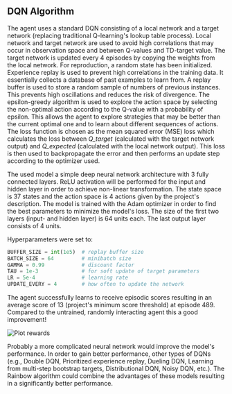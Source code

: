## DQN Algorithm 

The agent uses a standard DQN consisting of a local network and a target network (replacing traditional Q-learning's lookup table process). Local network and target network are used to avoid high correlations that may occur in observation space and between Q-values and TD-target value. The target network is updated every 4 episodes by copying the weights from the local network. For reproduction, a random state has been initialized. Experience replay is used to prevent high correlations in the training data. It essentially collects a database of past examples to learn from. A replay buffer is used to store a random sample of numbers of previous instances. This prevents high oscillations and reduces the risk of divergence. The epsilon-greedy algorithm is used to explore the action space by selecting the non-optimal action according to the Q-value with a probability of epsilon. This allows the agent to explore strategies that may be better than the current optimal one and to learn about different sequences of actions. The loss function is chosen as the mean squared error (MSE) loss which calculates the loss between *Q_target* (calculated with the target network output) and *Q_expected* (calculated with the local network output). This loss is then used to backpropagate the error and then performs an update step according to the optimizer used.

The used model a simple deep neural network architecture with 3 fully connected layers. ReLU activation will be performed for the input and hidden layer in order to achieve non-linear transformation. The state space is 37 states and the action space is 4 actions given by the project's description. The model is trained with the Adam optimizer in order to find the best parameters to minimize the model's loss. The size of the first two layers (input- and hidden layer) is 64 units each. The last output layer consists of 4 units. 


Hyperparameters were set to:
```python
BUFFER_SIZE = int(1e5)  # replay buffer size
BATCH_SIZE = 64         # minibatch size
GAMMA = 0.99            # discount factor
TAU = 1e-3              # for soft update of target parameters
LR = 5e-4               # learning rate 
UPDATE_EVERY = 4        # how often to update the network
```

The agent successfully learns to receive episodic scores resulting in an average score of 13 (project's minimum score threshold) at episode 489. Compared to the untrained, randomly interacting agent this a good improvement!

![Plot rewards](https://github.com/d-kleine/Udacity_DRLND/blob/main/Project1_Navigation/plot_rewards.png)

Probably a more complicated neural network would improve the model's performance. In order to gain better performance, other types of DQNs (e.g., Double DQN, Prioritized experience replay, Dueling DQN, Learning from multi-step bootstrap targets, Distributional DQN, Noisy DQN, etc.). The Rainbow algorithm could combine the advantages of these models resulting in a significantly better performance.
